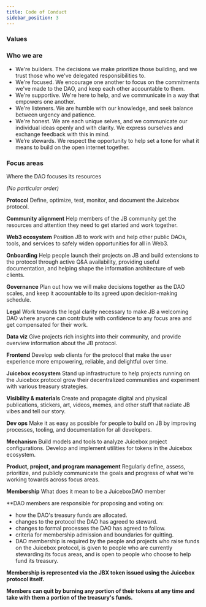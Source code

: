 ```yaml
---
title: Code of Conduct
sidebar_position: 3
---
```


### Values

### Who we are

-   We're builders. The decisions we make prioritize those building, and we trust those who we've delegated responsibilities to.
-   We're focused. We encourage one another to focus on the commitments we've made to the DAO, and keep each other accountable to them.
-   We're supportive. We're here to help, and we communicate in a way that empowers one another.
-   We're listeners. We are humble with our knowledge, and seek balance between urgency and patience.
-   We're honest. We are each unique selves, and we communicate our individual ideas openly and with clarity. We express ourselves and exchange feedback with this in mind.
-   We’re stewards. We respect the opportunity to help set a tone for what it means to build on the open internet together.

### Focus areas

Where the DAO focuses its resources

_(No particular order)_

**Protocol**
Define, optimize, test, monitor, and document the Juicebox protocol.

**Community alignment**
Help members of the JB community get the resources and attention they need to get started and work together.

**Web3 ecosystem**
Position JB to work with and help other public DAOs, tools, and services to safely widen opportunities for all in Web3.

**Onboarding**
Help people launch their projects on JB and build extensions to the protocol through active Q&A availability, providing useful documentation, and helping shape the information architecture of web clients.

**Governance**
Plan out how we will make decisions together as the DAO scales, and keep it accountable to its agreed upon decision-making schedule.

**Legal**
Work towards the legal clarity necessary to make JB a welcoming DAO where anyone can contribute with confidence to any focus area and get compensated for their work.

**Data viz**
Give projects rich insights into their community, and provide overview information about the JB protocol.

**Frontend**
Develop web clients for the protocol that make the user experience more empowering, reliable, and delightful over time.

**Juicebox ecosystem**
Stand up infrastructure to help projects running on the Juicebox protocol grow their decentralized communities and experiment with various treasury strategies.

**Visibility & materials**
Create and propagate digital and physical publications, stickers, art, videos, memes, and other stuff that radiate JB vibes and tell our story.

**Dev ops**
Make it as easy as possible for people to build on JB by improving processes, tooling, and documentation for all developers.

**Mechanism**
Build models and tools to analyze Juicebox project configurations. Develop and implement utilities for tokens in the Juicebox ecosystem.

**Product, project, and program management**
Regularly define, assess, prioritize, and publicly communicate the goals and progress of what we’re working towards across focus areas.

**Membership**
What does it mean to be a JuiceboxDAO member

\*\*DAO members are responsible for proposing and voting on:

-   how the DAO's treasury funds are allocated.
-   changes to the protocol the DAO has agreed to steward.
-   changes to formal processes the DAO has agreed to follow.
-   criteria for membership admission and boundaries for quitting.
-   DAO membership is required by the people and projects who raise funds on the Juicebox protocol, is given to people who are currently stewarding its focus areas, and is open to people who choose to help fund its treasury.

**Membership is represented via the JBX token issued using the Juicebox protocol itself.**

**Members can quit by burning any portion of their tokens at any time and take with them a portion of the treasury's funds.**
